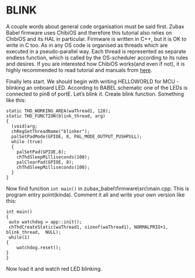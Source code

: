 # BLINK #

A couple words about general code organisation must be said first.
Zubax Babel firmware uses ChibiOS and therefore this tutorial also relies on ChibiOS and its HAL in particular.
Firmware is written in C++, but it is OK to write in C too. 
As in any OS code is organised as threads which are executed in a pseudo-parallel way. Each thread is represented as separate endless function, which is called by the OS-scheduler according to its rules and desires. If you are interested how ChibiOS works(and even if not), it is highly recommended to read tutorial and manuals from [here](http://www.chibios.org/dokuwiki/doku.php?id=chibios:documentation:start). 

Finally lets start.
We should begin with writing HELLOWORLD for MCU - blinking an onboard LED. According to BABEL schematic one of the LEDs is connected to pin8 of portE. Let’s blink it. Create blink function. Something like this:


    static THD_WORKING_AREA(waThread1, 128);
    static THD_FUNCTION(blink_thread, arg) 
	{   
      (void)arg;
      chRegSetThreadName("blinker"); 
      palSetPadMode(GPIOE, 8, PAL_MODE_OUTPUT_PUSHPULL);
      while (true) 
      {
	    palSetPad(GPIOE,8);
	    chThdSleepMilliseconds(100);
	    palClearPad(GPIOE, 8);
	    chThdSleepMilliseconds(100);
      }
    }

Now find function `int main()` in zubax_babel\firmware\src\main.cpp. This is program entry point(kinda). Comment it all and write your own version like this:


    int main()
    { 
     auto watchdog = app::init();	
     chThdCreateStatic(waThread1, sizeof(waThread1), NORMALPRIO+1, blink_thread,  NULL);
     while(1)
    {
    	watchdog.reset();
    }
    }


Now load it and watch red LED blinking. 